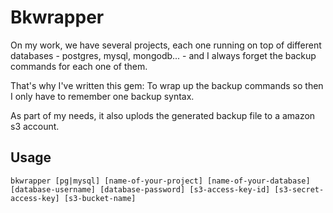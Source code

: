 Bkwrapper
========

On my work, we have several projects, each one running on top of different databases - postgres, mysql, mongodb... - and I always forget the backup commands for each one of them.

That's why I've written this gem: To wrap up the backup commands so then I only have to remember one backup syntax.

As part of my needs, it also uplods the generated backup file to a amazon s3 account.

Usage
-----

```
bkwrapper [pg|mysql] [name-of-your-project] [name-of-your-database] [database-username] [database-password] [s3-access-key-id] [s3-secret-access-key] [s3-bucket-name]
```
